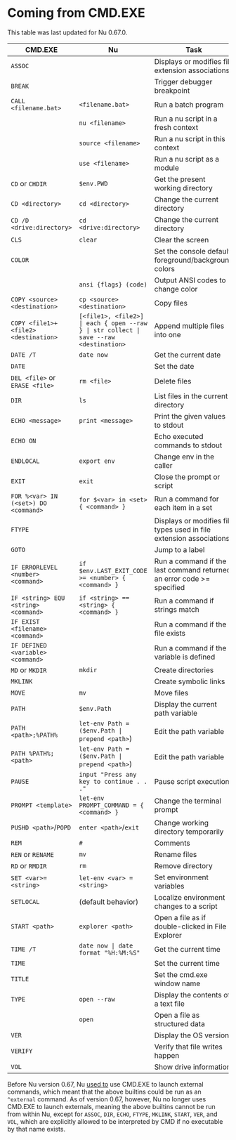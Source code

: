 # Coming from CMD.EXE

This table was last updated for Nu 0.67.0.

| CMD.EXE                              | Nu                                                                                     | Task                                                                  |
| ------------------------------------ | -------------------------------------------------------------------------------------- | --------------------------------------------------------------------- |
| `ASSOC`                              |                                                                                        | Displays or modifies file extension associations                      |
| `BREAK`                              |                                                                                        | Trigger debugger breakpoint                                           |
| `CALL <filename.bat>`                | `<filename.bat>`                                                                       | Run a batch program                                                   |
|                                      | `nu <filename>`                                                                        | Run a nu script in a fresh context                                    |
|                                      | `source <filename>`                                                                    | Run a nu script in this context                                       |
|                                      | `use <filename>`                                                                       | Run a nu script as a module                                           |
| `CD` or `CHDIR`                      | `$env.PWD`                                                                             | Get the present working directory                                     |
| `CD <directory>`                     | `cd <directory>`                                                                       | Change the current directory                                          |
| `CD /D <drive:directory>`            | `cd <drive:directory>`                                                                 | Change the current directory                                          |
| `CLS`                                | `clear`                                                                                | Clear the screen                                                      |
| `COLOR`                              |                                                                                        | Set the console default foreground/background colors                  |
|                                      | `ansi {flags} (code)`                                                                  | Output ANSI codes to change color                                     |
| `COPY <source> <destination>`        | `cp <source> <destination>`                                                            | Copy files                                                            |
| `COPY <file1>+<file2> <destination>` | `[<file1>, <file2>] \| each { open --raw } \| str collect \| save --raw <destination>` | Append multiple files into one                                        |
| `DATE /T`                            | `date now`                                                                             | Get the current date                                                  |
| `DATE`                               |                                                                                        | Set the date                                                          |
| `DEL <file>` or `ERASE <file>`       | `rm <file>`                                                                            | Delete files                                                          |
| `DIR`                                | `ls`                                                                                   | List files in the current directory                                   |
| `ECHO <message>`                     | `print <message>`                                                                      | Print the given values to stdout                                      |
| `ECHO ON`                            |                                                                                        | Echo executed commands to stdout                                      |
| `ENDLOCAL`                           | `export env`                                                                           | Change env in the caller                                              |
| `EXIT`                               | `exit`                                                                                 | Close the prompt or script                                            |
| `FOR %<var> IN (<set>) DO <command>` | `for $<var> in <set> { <command> }`                                                    | Run a command for each item in a set                                  |
| `FTYPE`                              |                                                                                        | Displays or modifies file types used in file extension associations   |
| `GOTO`                               |                                                                                        | Jump to a label                                                       |
| `IF ERRORLEVEL <number> <command>`   | `if $env.LAST_EXIT_CODE >= <number> { <command> }`                                     | Run a command if the last command returned an error code >= specified |
| `IF <string> EQU <string> <command>` | `if <string> == <string> { <command> }`                                                | Run a command if strings match                                        |
| `IF EXIST <filename> <command>`      |                                                                                        | Run a command if the file exists                                      |
| `IF DEFINED <variable> <command>`    |                                                                                        | Run a command if the variable is defined                              |
| `MD` or `MKDIR`                      | `mkdir`                                                                                | Create directories                                                    |
| `MKLINK`                             |                                                                                        | Create symbolic links                                                 |
| `MOVE`                               | `mv`                                                                                   | Move files                                                            |
| `PATH`                               | `$env.Path`                                                                            | Display the current path variable                                     |
| `PATH <path>;%PATH%`                 | `let-env Path = ($env.Path \| prepend <path>`)                                         | Edit the path variable                                                |
| `PATH %PATH%;<path>`                 | `let-env Path = ($env.Path \| prepend <path>`)                                         | Edit the path variable                                                |
| `PAUSE`                              | `input "Press any key to continue . . ."`                                              | Pause script execution                                                |
| `PROMPT <template>`                  | `let-env PROMPT_COMMAND = { <command> }`                                               | Change the terminal prompt                                            |
| `PUSHD <path>`/`POPD`                | `enter <path>`/`exit`                                                                  | Change working directory temporarily                                  |
| `REM`                                | `#`                                                                                    | Comments                                                              |
| `REN` or `RENAME`                    | `mv`                                                                                   | Rename files                                                          |
| `RD` or `RMDIR`                      | `rm`                                                                                   | Remove directory                                                      |
| `SET <var>=<string>`                 | `let-env <var> = <string>`                                                             | Set environment variables                                             |
| `SETLOCAL`                           | (default behavior)                                                                     | Localize environment changes to a script                              |
| `START <path>`                       | `explorer <path>`                                                                      | Open a file as if double-clicked in File Explorer                     |
| `TIME /T`                            | `date now \| date format "%H:%M:%S"`                                                   | Get the current time                                                  |
| `TIME`                               |                                                                                        | Set the current time                                                  |
| `TITLE`                              |                                                                                        | Set the cmd.exe window name                                           |
| `TYPE`                               | `open --raw`                                                                           | Display the contents of a text file                                   |
|                                      | `open`                                                                                 | Open a file as structured data                                        |
| `VER`                                |                                                                                        | Display the OS version                                                |
| `VERIFY`                             |                                                                                        | Verify that file writes happen                                        |
| `VOL`                                |                                                                                        | Show drive information                                                |

Before Nu version 0.67, Nu [used to](https://www.nushell.sh/blog/2022-08-16-nushell-0_67.html#windows-cmd-exe-changes-rgwood) use CMD.EXE to launch external commands, which meant that the above builtins could be run as an `^external` command. As of version 0.67, however, Nu no longer uses CMD.EXE to launch externals, meaning the above builtins cannot be run from within Nu, except for `ASSOC`, `DIR`, `ECHO`, `FTYPE`, `MKLINK`, `START`, `VER`, and `VOL`, which are explicitly allowed to be interpreted by CMD if no executable by that name exists.
